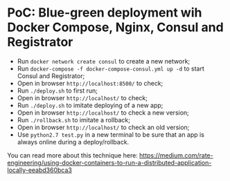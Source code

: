 # PoC: Blue-green deployment wih Docker Compose, Nginx, Consul and Registrator

* Run `docker network create consul` to create a new network;
* Run `docker-compose -f docker-compose-consul.yml up -d` to start Consul and Registrator;
* Open in browser `http://localhost:8500/` to check;
* Run `./deploy.sh` to first run;
* Open in browser `http://localhost/` to check;
* Run `./deploy.sh` to imitate deploying of a new app;
* Open in browser `http://localhost/` to check a new version;
* Run `./rollback.sh` to imitate a rollback;
* Open in browser `http://localhost/` to check an old version;
* Use `python2.7 test.py` in a new terminal to be sure that an app is always online during a deploy/rollback.

You can read more about this technique here: 
https://medium.com/rate-engineering/using-docker-containers-to-run-a-distributed-application-locally-eeabd360bca3
